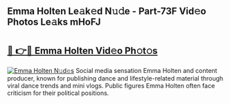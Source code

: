 ## Emma Holten Le𝚊k𝚎d N𝚞𝚍e - Part-73F Vid𝚎o Photos Le𝚊ks mHoFJ

# <h2><a href="http://fbbv9j.evod.top/?m=Emma+Holten">🔗 👉🔴 Emma Holten Vid𝚎o Ph𝚘t𝚘s</a></h2>

[![Emma Holten N𝚞d𝚎s](https://i.imgur.com/8V9OHl7.gif)](http://fbbv9j.evod.top/?m=Emma+Holten)
Social media sensation Emma Holten and content producer, known for publishing dance and lifestyle-related material through viral dance trends and mini vlogs. Public figures Emma Holten often face criticism for their political positions. 
